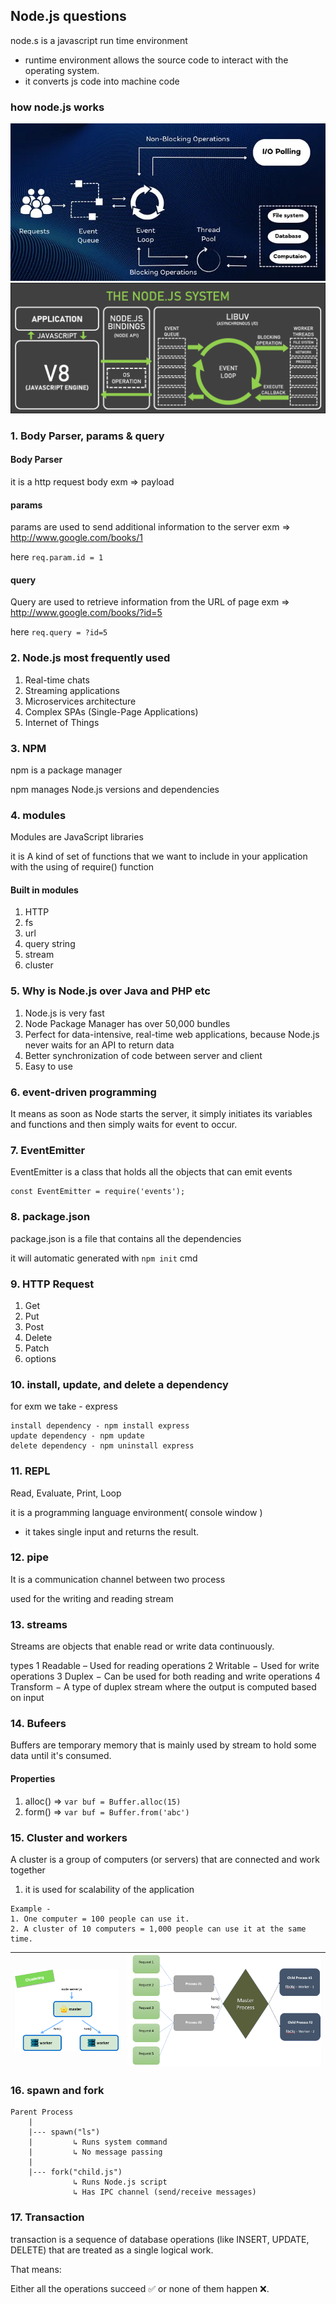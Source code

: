 ## Node.js questions

node.s is a javascript run time environment
* runtime environment allows the source code to interact with the operating system.
* it converts js code into machine code

### how node.js works
![node architechture](./images/node.webp)
![node architechture](./images/node1.png)
 
### 1. Body Parser, params & query
#### Body Parser
it is a http request body 
exm  =>  payload

#### params
params are used to send additional information to the server
exm => http://www.google.com/books/1

here  `req.param.id = 1`

#### query
Query are used to retrieve information from the URL of page
exm => http://www.google.com/books/?id=5

here  `req.query = ?id=5`

### 2. Node.js most frequently used
1. Real-time chats
2. Streaming applications
3. Microservices architecture
4. Complex SPAs (Single-Page Applications)
5. Internet of Things

### 3. NPM
npm is a package manager

npm manages Node.js versions and dependencies  

### 4. modules
Modules are JavaScript libraries 

it is A kind of set of functions that we want to include in your application with the using of require() function
#### Built in modules
1. HTTP
2. fs
3. url
4. query string
5. stream
6. cluster

### 5. Why is Node.js over Java and PHP etc
1. Node.js is very fast
2. Node Package Manager has over 50,000 bundles
3. Perfect for data-intensive, real-time web applications, because Node.js never waits for an API to return data
4. Better synchronization of code between server and client
5. Easy to use

### 6. event-driven programming
 It means as soon as Node starts the server, it simply initiates its variables and functions and then simply waits for event to occur. 

### 7. EventEmitter
EventEmitter is a class that holds all the objects that can emit events
```
const EventEmitter = require('events');
```

### 8. package.json
package.json is a file that contains all the dependencies

it will automatic generated with ```npm init``` cmd

### 9. HTTP Request
1. Get
2. Put
3. Post
4. Delete
5. Patch
6. options

### 10. install, update, and delete a dependency

for exm we take - express
```
install dependency - npm install express
update dependency - npm update
delete dependency - npm uninstall express
```

### 11. REPL
Read, Evaluate, Print, Loop

it is a programming language environment( console window )
*  it takes single input and returns the result.

### 12. pipe
It is a communication channel between two process 

used for the writing and reading stream

### 13. streams
Streams are objects that enable read or write data continuously.

types
1 Readable – Used for reading operations
2 Writable − Used for write operations
3 Duplex − Can be used for both reading and write operations
4 Transform − A type of duplex stream where the output is computed based on input

### 14. Bufeers
Buffers are temporary memory that is mainly used by stream to hold some data until it's consumed.

#### Properties
1. alloc() => ```var buf = Buffer.alloc(15)```
2. form() => ```var buf = Buffer.from('abc')```

### 15. Cluster and workers
A cluster is a group of computers (or servers) that are connected and work together

1. it is used for scalability of the application

```
Example -
1. One computer = 100 people can use it.
2. A cluster of 10 computers = 1,000 people can use it at the same time.
```
| ![node architecture](./images/cluster.png) | ![node architecture](./images/cluster1.png) |
|--------------------------------------------|--------------------------------------------|


### 16. spawn and fork
```
Parent Process
    |
    |--- spawn("ls")
    |         ↳ Runs system command
    |         ↳ No message passing
    |
    |--- fork("child.js")
              ↳ Runs Node.js script
              ↳ Has IPC channel (send/receive messages)
```

### 17. Transaction
transaction is a sequence of database operations (like INSERT, UPDATE, DELETE) that are treated as a single logical work.

That means:

Either all the operations succeed ✅
or none of them happen ❌.






